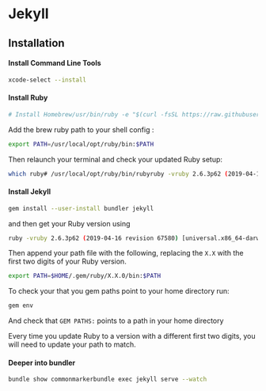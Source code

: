 # Jekyll

## Installation

#### Install Command Line Tools

```bash
xcode-select --install
```

#### Install Ruby

```bash
# Install Homebrew/usr/bin/ruby -e "$(curl -fsSL https://raw.githubusercontent.com/Homebrew/install/master/install)"brew install ruby
```

Add the brew ruby path to your shell config :

```bash
export PATH=/usr/local/opt/ruby/bin:$PATH
```

Then relaunch your terminal and check your updated Ruby setup:

```bash
which ruby# /usr/local/opt/ruby/bin/rubyruby -vruby 2.6.3p62 (2019-04-16 revision 67580)
```

#### Install Jekyll

```bash
gem install --user-install bundler jekyll
```

and then get your Ruby version using

```bash
ruby -vruby 2.6.3p62 (2019-04-16 revision 67580) [universal.x86_64-darwin19]
```

Then append your path file with the following, replacing the `X.X` with the first two digits of your Ruby version.

```bash
export PATH=$HOME/.gem/ruby/X.X.0/bin:$PATH
```

To check your that you gem paths point to your home directory run:

```bash
gem env
```

And check that `GEM PATHS:` points to a path in your home directory

Every time you update Ruby to a version with a different first two digits, you will need to update your path to match.

#### Deeper into bundler

```bash
bundle show commonmarkerbundle exec jekyll serve --watch
```

